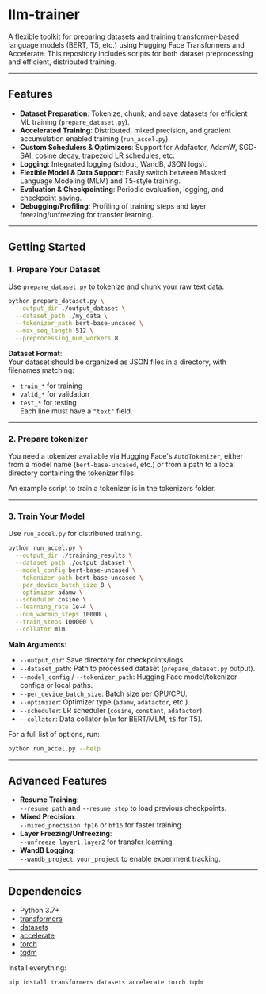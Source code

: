 # llm-trainer

A flexible toolkit for preparing datasets and training transformer-based language models (BERT, T5, etc.) using Hugging Face Transformers and Accelerate. This repository includes scripts for both dataset preprocessing and efficient, distributed training.

---

## Features

- **Dataset Preparation**: Tokenize, chunk, and save datasets for efficient ML training (`prepare_dataset.py`).
- **Accelerated Training**: Distributed, mixed precision, and gradient accumulation enabled training (`run_accel.py`).
- **Custom Schedulers & Optimizers**: Support for Adafactor, AdamW, SGD-SAI, cosine decay, trapezoid LR schedules, etc.
- **Logging**: Integrated logging (stdout, WandB, JSON logs).
- **Flexible Model & Data Support**: Easily switch between Masked Language Modeling (MLM) and T5-style training.
- **Evaluation & Checkpointing**: Periodic evaluation, logging, and checkpoint saving.
- **Debugging/Profiling**: Profiling of training steps and layer freezing/unfreezing for transfer learning.

---

## Getting Started

### 1. Prepare Your Dataset

Use `prepare_dataset.py` to tokenize and chunk your raw text data.

```bash
python prepare_dataset.py \
  --output_dir ./output_dataset \
  --dataset_path ./my_data \
  --tokenizer_path bert-base-uncased \
  --max_seq_length 512 \
  --preprocessing_num_workers 8
```

**Dataset Format**:  
Your dataset should be organized as JSON files in a directory, with filenames matching:  
- `train_*` for training  
- `valid_*` for validation  
- `test_*` for testing  
Each line must have a `"text"` field.

---

### 2. Prepare tokenizer

You need a tokenizer available via Hugging Face's `AutoTokenizer`, either from a model name (`bert-base-uncased`, etc.) or from a path to a local directory containing the tokenizer files.

An example script to train a tokenizer is in the tokenizers folder.

---

### 3. Train Your Model

Use `run_accel.py` for distributed training.

```bash
python run_accel.py \
  --output_dir ./training_results \
  --dataset_path ./output_dataset \
  --model_config bert-base-uncased \
  --tokenizer_path bert-base-uncased \
  --per_device_batch_size 8 \
  --optimizer adamw \
  --scheduler cosine \
  --learning_rate 1e-4 \
  --num_warmup_steps 10000 \
  --train_steps 100000 \
  --collator mlm
```

**Main Arguments**:
- `--output_dir`: Save directory for checkpoints/logs.
- `--dataset_path`: Path to processed dataset (`prepare_dataset.py` output).
- `--model_config` / `--tokenizer_path`: Hugging Face model/tokenizer configs or local paths.
- `--per_device_batch_size`: Batch size per GPU/CPU.
- `--optimizer`: Optimizer type (`adamw`, `adafactor`, etc.).
- `--scheduler`: LR scheduler (`cosine`, `constant`, `adafactor`).
- `--collator`: Data collator (`mlm` for BERT/MLM, `t5` for T5).

For a full list of options, run:
```bash
python run_accel.py --help
```

---

## Advanced Features

- **Resume Training**:  
  `--resume_path` and `--resume_step` to load previous checkpoints.
- **Mixed Precision**:  
  `--mixed_precision fp16` or `bf16` for faster training.
- **Layer Freezing/Unfreezing**:  
  `--unfreeze layer1,layer2` for transfer learning.
- **WandB Logging**:  
  `--wandb_project your_project` to enable experiment tracking.

---

## Dependencies

- Python 3.7+
- [transformers](https://github.com/huggingface/transformers)
- [datasets](https://github.com/huggingface/datasets)
- [accelerate](https://github.com/huggingface/accelerate)
- [torch](https://pytorch.org/)
- [tqdm](https://github.com/tqdm/tqdm)

Install everything:
```bash
pip install transformers datasets accelerate torch tqdm
```

